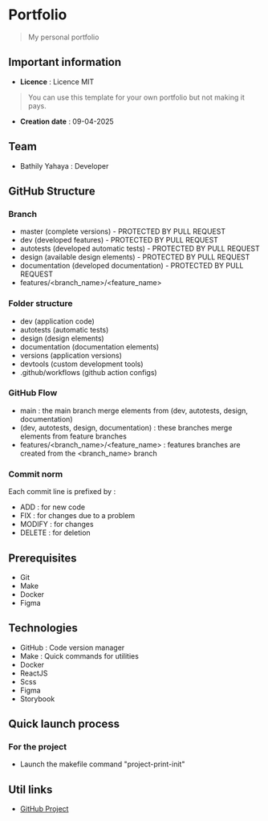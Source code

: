 # Portfolio

> My personal portfolio

## Important information

- **Licence** : Licence MIT
> You can use this template for your own portfolio but not making it pays.
- **Creation date** : 09-04-2025

## Team

- Bathily Yahaya : Developer

## GitHub Structure

### Branch

- master (complete versions) - PROTECTED BY PULL REQUEST
- dev (developed features) - PROTECTED BY PULL REQUEST
- autotests (developed automatic tests) - PROTECTED BY PULL REQUEST
- design (available design elements) - PROTECTED BY PULL REQUEST
- documentation (developed documentation) - PROTECTED BY PULL REQUEST
- features/<branch_name>/<feature_name>

### Folder structure

- dev (application code)
- autotests (automatic tests)
- design (design elements)
- documentation (documentation elements)
- versions (application versions)
- devtools (custom development tools)
- .github/workflows (github action configs)

### GitHub Flow

- main : the main branch merge elements from (dev, autotests, design, documentation)
- (dev, autotests, design, documentation) : these branches merge elements from feature branches
- features/<branch_name>/<feature_name> : features branches are created from the <branch_name> branch

### Commit norm

Each commit line is prefixed by :

- ADD : for new code
- FIX : for changes due to a problem
- MODIFY : for changes
- DELETE : for deletion

## Prerequisites

- Git
- Make
- Docker
- Figma

## Technologies

- GitHub : Code version manager
- Make : Quick commands for utilities
- Docker
- ReactJS
- Scss
- Figma
- Storybook

## Quick launch process

### For the project

- Launch the makefile command "project-print-init"

## Util links 

- [GitHub Project](https://github.com/users/yahvya/projects/19)
